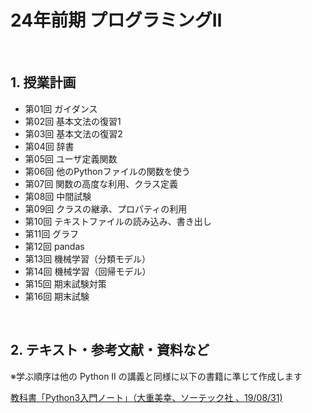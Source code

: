 # 24年前期 プログラミングⅡ

<br>

## 1. 授業計画

- 第01回 ガイダンス
- 第02回 基本文法の復習1
- 第03回 基本文法の復習2
- 第04回 辞書
- 第05回 ユーザ定義関数
- 第06回 他のPythonファイルの関数を使う
- 第07回 関数の高度な利用、クラス定義
- 第08回 中間試験
- 第09回 クラスの継承、プロパティの利用
- 第10回 テキストファイルの読み込み、書き出し
- 第11回 グラフ
- 第12回 pandas
- 第13回 機械学習（分類モデル）
- 第14回 機械学習（回帰モデル）
- 第15回 期末試験対策
- 第16回 期末試験

<br>

## 2. テキスト・参考文献・資料など

※学ぶ順序は他の Python Ⅱ の講義と同様に以下の書籍に準じて作成します

[教科書「Python3入門ノート」（大重美幸、ソーテック社 、19/08/31) ](https://www.amazon.co.jp/dp/4800711673/) <br>

<br>
